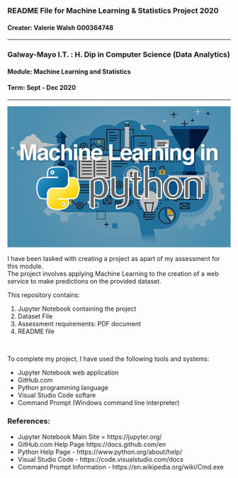### README File for Machine Learning & Statistics Project 2020

#### Creator: Valerie Walsh G00364748
---------
### Galway-Mayo I.T. : H. Dip in Computer Science (Data Analytics) 
#### Module: Machine Learning and Statistics 
#### Term: Sept - Dec 2020 

---------

![Machine_Learning_image](python.PNG)

I have been tasked with creating a project as apart of my assessment for this module. <br>
The project involves applying Machine Learning to the creation of a web service to make predictions on the provided dataset. <br>

This repository contains:

<ol>
  <li>Jupyter Notebook containing the project</li>
  <li>Dataset File</li>
  <li>Assessment requirements: PDF document</li>
  <li>README file</li>
</ol>

<br>

To complete my project, I have used the following tools and systems:

<ul>
  <li>Jupyter Notebook web application</li>
  <li>GitHub.com</li>
  <li>Python programming language</li>
  <li>Visual Studio Code softare</li>
  <li>Command Prompt (Windows command line interpreter)</li>
</ul>
 
### References:
<ul>
  <li>Jupyter Notebook Main Site = https://jupyter.org/ </li>
  <li>GitHub.com Help Page https://docs.github.com/en</li>
  <li>Python Help Page - https://www.python.org/about/help/</li>
  <li>Visual Studio Code - https://code.visualstudio.com/docs</li>
  <li>Command Prompt Information - https://en.wikipedia.org/wiki/Cmd.exe </li>
</ul>
